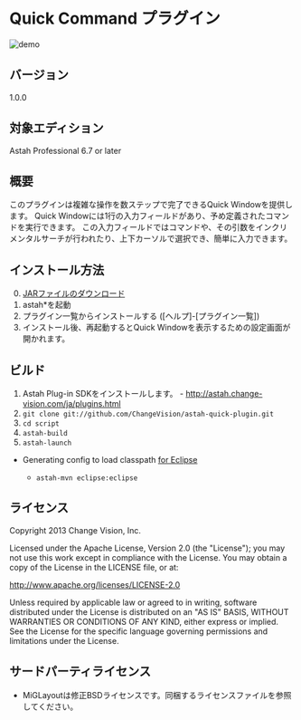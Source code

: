 Quick Command プラグイン
===============================

![demo](https://raw.github.com/kompiro/astah-quick-plugin/master/docs/images/demo.gif)

バージョン
----------------
1.0.0

対象エディション
----------------
Astah Professional 6.7 or later

概要
----------------
このプラグインは複雑な操作を数ステップで完了できるQuick Windowを提供します。
Quick Windowには1行の入力フィールドがあり、予め定義されたコマンドを実行できます。
この入力フィールドではコマンドや、その引数をインクリメンタルサーチが行われたり、上下カーソルで選択でき、簡単に入力できます。

インストール方法
----------------
0. [JARファイルのダウンロード](http://afternoon-spire-2467.herokuapp.com/plugins/file/quick-1.0.0.jar)
1. astah*を起動
2. プラグイン一覧からインストールする ([ヘルプ]-[プラグイン一覧])
3. インストール後、再起動するとQuick Windowを表示するための設定画面が開かれます。

ビルド
------------
1. Astah Plug-in SDKをインストールします。 - <http://astah.change-vision.com/ja/plugins.html>
2. `git clone git://github.com/ChangeVision/astah-quick-plugin.git`
3. `cd script`
4. `astah-build`
5. `astah-launch`

 * Generating config to load classpath [for Eclipse](http://astah.change-vision.com/ja/plugin-tutorial/helloworld.html#eclipse)

   * `astah-mvn eclipse:eclipse`

ライセンス
---------------
Copyright 2013 Change Vision, Inc.

Licensed under the Apache License, Version 2.0 (the "License");
you may not use this work except in compliance with the License.
You may obtain a copy of the License in the LICENSE file, or at:

   <http://www.apache.org/licenses/LICENSE-2.0>

Unless required by applicable law or agreed to in writing, software
distributed under the License is distributed on an "AS IS" BASIS,
WITHOUT WARRANTIES OR CONDITIONS OF ANY KIND, either express or implied.
See the License for the specific language governing permissions and
limitations under the License.

サードパーティライセンス
------------------------
 * MiGLayoutは修正BSDライセンスです。同梱するライセンスファイルを参照してください。
